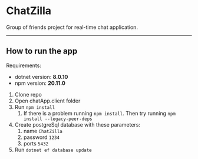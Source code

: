 # ChatZilla
Group of friends project for real-time chat application.

---
## How to run the app
Requirements:
- dotnet version: **8.0.10**
- npm version: **20.11.0**

1. Clone repo
2. Open chatApp.client folder
3. Run `npm install`
   1. If there is a problem running `npm install`. Then try running `npm install --legacy-peer-deps`
4. Create postgreSql database with these parameters:
   1. name `ChatZilla`
   2. password `1234`
   3. ports `5432`
5. Run `dotnet ef database update`

